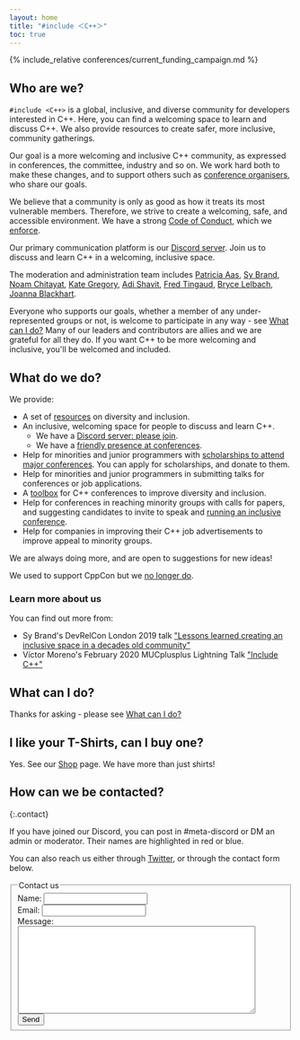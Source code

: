 ```yaml
---
layout: home
title: "#include ＜C++＞"
toc: true
---
```


{% include_relative conferences/current_funding_campaign.md %}

## Who are we?

`#include <C++>` is a global, inclusive, and diverse community for developers interested in C++. Here, you can find a welcoming space to learn and discuss C++. We also provide resources to create safer, more inclusive, community gatherings.

Our goal is a more welcoming and inclusive C++ community, as expressed in conferences, the committee, industry and so on. We work hard both to make these changes, and to support others such as [conference organisers](/conferences/organising-conferences/), who share our goals.

We believe that a community is only as good as how it treats its most vulnerable members. Therefore, we strive to create a welcoming, safe, and accessible environment. We have a strong [Code of Conduct](/code-of-conduct), which we [enforce](/moderation).

Our primary communication platform is our [Discord server](/discord/). Join us to discuss and learn C++ in a welcoming, inclusive space.

The moderation and administration team includes [Patricia Aas](https://twitter.com/pati_gallardo), [Sy Brand](https://twitter.com/TartanLlama), [Noam Chitayat](https://twitter.com/_Noam), [Kate Gregory](https://twitter.com/gregcons), [Adi Shavit](https://twitter.com/AdiShavit), [Fred Tingaud](https://twitter.com/FredTingaudDev), [Bryce Lelbach](https://twitter.com/blelbach), [Joanna Blackhart](https://twitter.com/joannablackhart).

Everyone who supports our goals, whether a member of any under-represented groups or not, is welcome to participate in any way - see [What can I do?](/what-can-i-do/) Many of our leaders and contributors are allies and we are grateful for all they do. If you want C++ to be more welcoming and inclusive, you'll be welcomed and included.

## What do we do?

We provide:

- A set of [resources](/resources) on diversity and inclusion.
- An inclusive, welcoming space for people to discuss and learn C++.
  - We have a [Discord server: please join](/discord/).
  - We have a [friendly presence at conferences](/conferences/attending-conferences).
- Help for minorities and junior programmers with [scholarships to attend major conferences](/conferences/scholarships). You can apply for scholarships, and donate to them.
- Help for minorities and junior programmers in submitting talks for conferences or job applications.
- A [toolbox](https://github.com/include-cpp/toolboxes/releases/latest) for C++ conferences to improve diversity and inclusion.
- Help for conferences in reaching minority groups with calls for papers, and suggesting candidates to invite to speak and <a class="page-link" href="/conferences/organising-conferences/">running an inclusive conference</a>.
- Help for companies in improving their C++ job advertisements to improve appeal to minority groups.

We are always doing more, and are open to suggestions for new ideas!

We used to support CppCon but we [no longer do](/conferences/attending-conferences#CppCon-Safety).

### Learn more about us

You can find out more from:

* Sy Brand's DevRelCon London 2019 talk ["Lessons learned creating an inclusive space in a decades old community"](https://devrel.net/community/lessons-learned-creating-an-inclusive-space-in-a-decades-old-community)
* Víctor Moreno's February 2020 MUCplusplus Lightning Talk ["Include C++"](https://www.youtube.com/watch?v=r23ErUGt9mo)

## What can I do?

Thanks for asking - please see [What can I do?](/what-can-i-do/)

## I like your T-Shirts, can I buy one?

Yes. See our <a class="page-link" href="/shop/">Shop</a> page. We have more than just shirts!

## How can we be contacted?
{:.contact}

If you have joined our Discord, you can post in #meta-discord or DM an admin or moderator. Their names are highlighted in red or blue.

You can also reach us either through [Twitter](https://twitter.com/include_cpp), or through the contact form below.

<form action="https://getsimpleform.com/messages?form_api_token=0249c3a7836e7b2532d7d6fe74e61676" method="post">
<fieldset>
<legend>Contact us</legend>

<div>
  <label for="name">Name:</label>
  <input name="name" type="text" id="name">
</div>
<div>
  <label for="email">Email:</label>
  <input name="email" type="email" id="email">
</div>
<div>
  <label for="message">Message:</label>
  <textarea name="message" id="message" cols="50" rows="10"></textarea>
</div>
<div>
  <input name="send" type="submit" value="Send">
</div>
</fieldset>
</form>
